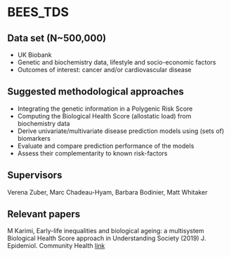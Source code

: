 # BEES_TDS
## Data set (N~500,000) 
 - UK Biobank
 - Genetic and biochemistry data, lifestyle and socio-economic factors
 - Outcomes of interest: cancer and/or cardiovascular disease
 
## Suggested methodological approaches
 - Integrating the genetic information in a Polygenic Risk Score
 - Computing the Biological Health Score (allostatic load) from biochemistry data
 - Derive univariate/multivariate disease prediction models using (sets of) biomarkers 
 - Evaluate and compare prediction performance of the models
 - Assess their complementarity to known risk-factors
 
## Supervisors
Verena Zuber, Marc Chadeau-Hyam, Barbara Bodinier, Matt Whitaker

## Relevant papers
M Karimi, Early-life inequalities and biological ageing: a multisystem Biological Health Score approach in Understanding Society (2019) J. Epidemiol. Community Health [link](https://jech.bmj.com/content/73/8/693)




